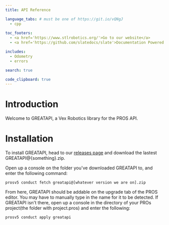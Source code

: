 ```yaml
---
title: API Reference

language_tabs: # must be one of https://git.io/vQNgJ
  - cpp
 
toc_footers:
  - <a href='https://www.stlrobotics.org/'>Go to our website</a>
  - <a href='https://github.com/slatedocs/slate'>Documentation Powered by Slate</a>

includes:
  - Odometry
  - errors

search: true

code_clipboard: true
---
```


# Introduction

Welcome to GREATAPI, a Vex Robotics library for the PROS API. 

# Installation

To install GREATAPI, head to our [releases page](https://github.com/plebbbb/GREATAPI/releases) and download the lastest GREATAPI@{something}.zip.

Open up a console on the folder you've downloaded GREATAPI to, and enter the following command:

`
prosv5 conduct fetch greatapi@[whatever version we are on].zip
`

From here, GREATAPI should be addable on the upgrade tab of the PROS editor. You may have to manually type in the name for it to be detected. If GREATAPI isn't there, open up a console in the directory of your PROs project(the folder with project.pros) and enter the following:

`
prosv5 conduct apply greatapi
`
